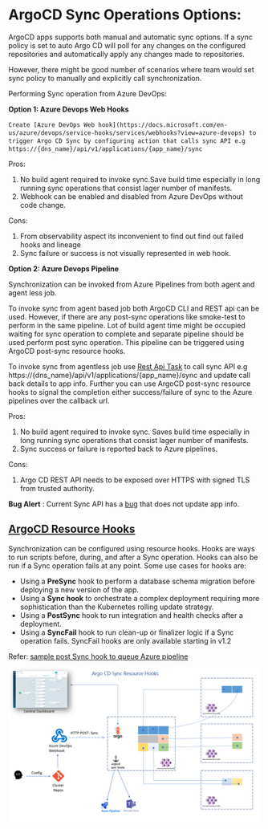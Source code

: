 # ArgoCD Sync Operations Options:  

ArgoCD apps supports both manual and automatic sync options. If a sync policy is set to auto Argo CD will poll for any changes on the configured repositories and automatically apply any changes made to repositories.

However, there might be good number of scenarios where team would set sync policy to manually and explicitly call synchronization.

Performing Sync operation from Azure DevOps: 

**Option 1: Azure Devops Web Hooks**

    Create [Azure DevOps Web hook](https://docs.microsoft.com/en-us/azure/devops/service-hooks/services/webhooks?view=azure-devops) to trigger Argo CD Sync by configuring action that calls sync API e.g https://{dns_name}/api/v1/applications/{app_name}/sync 

   Pros:
   1. No build agent required to invoke sync.Save build time  especially in long running sync operations that consist lager number of manifests.  
   1. Webhook can be enabled and disabled from Azure DevOps without code change.
   
   Cons:
   1. From observability aspect its inconvenient to find out find out failed hooks and lineage
   1. Sync failure or success is not visually represented in web hook.

**Option 2: Azure Devops Pipeline**

   Synchronization can be invoked from Azure Pipelines from both agent and agent less job. 

   To invoke sync from agent based job both ArgoCD CLI and REST api can be used. However, if there are any post-sync operations like smoke-test to perform in the same pipeline. Lot of build agent time might be occupied waiting for sync operation to complete and separate pipeline should be used perform post sync operation. This pipeline can be triggered using ArgoCD post-sync resource hooks.  
   
   To invoke sync from agentless job use [Rest Api Task](https://docs.microsoft.com/en-us/azure/devops/pipelines/tasks/utility/http-rest-api?view=azure-devops) to call sync API e.g https://{dns_name}/api/v1/applications/{app_name}/sync and update call back details to app info. Further you can use ArgoCD post-sync resource hooks to signal the completion either success/failure of sync to the Azure pipelines over the callback url.

  Pros:
   1. No build agent required to invoke sync. Saves build time  especially in long running sync operations that consist lager number of manifests.
   1. Sync success or failure is reported back to Azure pipelines.
   
   Cons:
   1. Argo CD REST API needs to be exposed over HTTPS with signed TLS from trusted authority.

   **Bug Alert** : Current Sync API has a [bug](https://github.com/argoproj/argo-cd/issues/4954) that does not update app info.   


## [ArgoCD Resource Hooks](https://argoproj.github.io/argo-cd/user-guide/resource_hooks/) 

Synchronization can be configured using resource hooks. Hooks are ways to run scripts before, during, and after a Sync operation. Hooks can also be run if a Sync operation fails at any point. Some use cases for hooks are:

- Using a **PreSync** hook to perform a database schema migration before deploying a new version of the app.
- Using a **Sync hook** to orchestrate a complex deployment requiring more sophistication than the Kubernetes rolling update strategy.
- Using a **PostSync** hook to run integration and health checks after a deployment.
- Using a **SyncFail** hook to run clean-up or finalizer logic if a Sync operation fails. SyncFail hooks are only available starting in v1.2

Refer: [sample post Sync hook to queue Azure pipeline](https://dev.azure.com/csedevops/GitOps/_git/azure-vote-app-deployment?path=%2Fhelm-azure-vote-app-deployment%2Fazure-vote%2Ftemplates%2Fpost-sync-hook.yaml&version=GBmaster&_a=contents) 



![multicluster](./images/argocd-synchooks.png)
